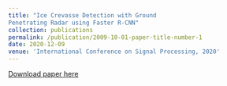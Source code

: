 ```yaml
---
title: "Ice Crevasse Detection with Ground
Penetrating Radar using Faster R-CNN"
collection: publications
permalink: /publication/2009-10-01-paper-title-number-1
date: 2020-12-09
venue: 'International Conference on Signal Processing, 2020'
---
```


[Download paper here](http://haoming99.github.io/files/Ice_Crevasse_Detection_with_Ground_Penetrating_Radar_using_Faster_R-CNN.pdf)
